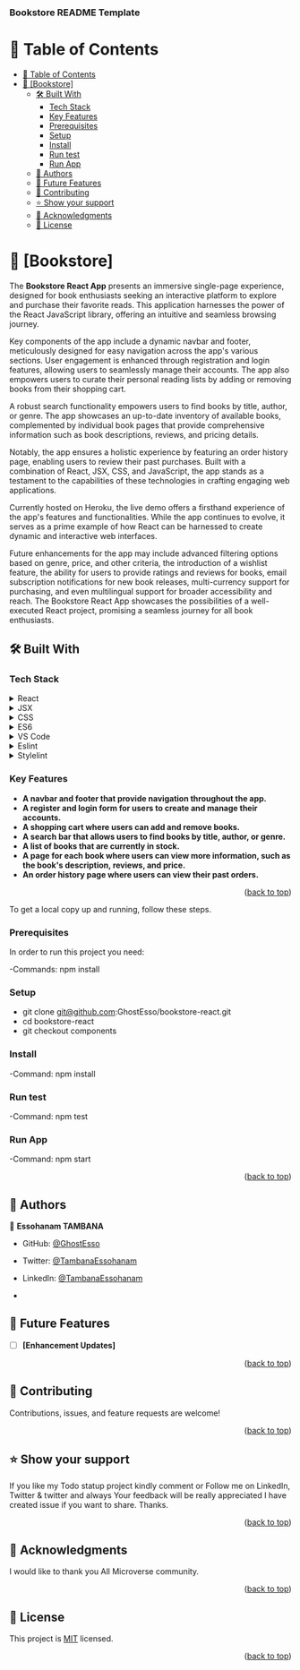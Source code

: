 <a name="readme-top"></a>

  <h3><b>Bookstore README Template</b></h3>


<!-- TABLE OF CONTENTS -->

# 📗 Table of Contents

- [📗 Table of Contents](#-table-of-contents)
- [📖 \[Bookstore\] ](#-bookstore-)
  - [🛠 Built With ](#-built-with-)
    - [Tech Stack ](#tech-stack-)
    - [Key Features ](#key-features-)
    - [Prerequisites](#prerequisites)
    - [Setup](#setup)
    - [Install](#install)
    - [Run test](#run-test)
    - [Run App](#run-app)
  - [👥 Authors ](#-authors-)
  - [🔭 Future Features ](#-future-features-)
  - [🤝 Contributing ](#-contributing-)
  - [⭐️ Show your support ](#️-show-your-support-)
  - [🙏 Acknowledgments ](#-acknowledgments-)
  - [📝 License ](#-license-)

<!-- PROJECT DESCRIPTION -->

# 📖 [Bookstore] <a name="about-project"></a>

The **Bookstore React App** presents an immersive single-page experience, designed for book enthusiasts seeking an interactive platform to explore and purchase their favorite reads. This application harnesses the power of the React JavaScript library, offering an intuitive and seamless browsing journey.

Key components of the app include a dynamic navbar and footer, meticulously designed for easy navigation across the app's various sections. User engagement is enhanced through registration and login features, allowing users to seamlessly manage their accounts. The app also empowers users to curate their personal reading lists by adding or removing books from their shopping cart.

A robust search functionality empowers users to find books by title, author, or genre. The app showcases an up-to-date inventory of available books, complemented by individual book pages that provide comprehensive information such as book descriptions, reviews, and pricing details.

Notably, the app ensures a holistic experience by featuring an order history page, enabling users to review their past purchases. Built with a combination of React, JSX, CSS, and JavaScript, the app stands as a testament to the capabilities of these technologies in crafting engaging web applications.

Currently hosted on Heroku, the live demo offers a firsthand experience of the app's features and functionalities. While the app continues to evolve, it serves as a prime example of how React can be harnessed to create dynamic and interactive web interfaces.

Future enhancements for the app may include advanced filtering options based on genre, price, and other criteria, the introduction of a wishlist feature, the ability for users to provide ratings and reviews for books, email subscription notifications for new book releases, multi-currency support for purchasing, and even multilingual support for broader accessibility and reach. The Bookstore React App showcases the possibilities of a well-executed React project, promising a seamless journey for all book enthusiasts.

## 🛠 Built With <a name="built-with"></a>

### Tech Stack <a name="tech-stack"></a>


<details>
  <summary>React</summary>
</details>
<details>
  <summary>JSX</summary>
</details>
<details>
  <summary>CSS</summary>
</details>
<details>
  <summary>ES6</summary>
</details>
<details>
  <summary>VS Code</summary>
</details>
<details>
  <summary>Eslint</summary>
</details>
<details>
  <summary>Stylelint</summary>
</details>

<!-- Features -->

### Key Features <a name="key-features"></a>


- **A navbar and footer that provide navigation throughout the app.**
- **A register and login form for users to create and manage their accounts.**
- **A shopping cart where users can add and remove books.**
- **A search bar that allows users to find books by title, author, or genre.**
- **A list of books that are currently in stock.**
- **A page for each book where users can view more information, such as the book's description, reviews, and price.**
- **An order history page where users can view their past orders.**
<p align="right">(<a href="#readme-top">back to top</a>)</p>



To get a local copy up and running, follow these steps.


### Prerequisites

In order to run this project you need: 

-Commands: npm install

### Setup
* git clone git@github.com:GhostEsso/bookstore-react.git
* cd bookstore-react
* git checkout components

### Install
-Command: npm install

### Run test
-Command: npm test

### Run App
-Command: npm start 

<p align="right">(<a href="#readme-top">back to top</a>)</p>

<!-- AUTHORS -->

## 👥 Authors <a name="authors"></a>

👤 **Essohanam TAMBANA**

- GitHub: [@GhostEsso](https://github.com/GhostEsso)
- Twitter: [@TambanaEssohanam](https://twitter.com/TambanaEssohana)
- LinkedIn: [@TambanaEssohanam](https://www.linkedin.com/in/essohanam-tambana-62aa081a1/)

- 
<!-- FUTURE FEATURES -->

## 🔭 Future Features <a name="future-features"></a>

- [ ] **[Enhancement Updates]**
<p align="right">(<a href="#readme-top">back to top</a>)</p>

<!-- CONTRIBUTING -->

## 🤝 Contributing <a name="contributing"></a>

Contributions, issues, and feature requests are welcome!


<p align="right">(<a href="#readme-top">back to top</a>)</p>

<!-- SUPPORT -->

## ⭐️ Show your support <a name="support"></a>


If you like my Todo statup project kindly comment or Follow me on LinkedIn, Twitter & twitter and always Your feedback will be really appreciated I have created issue if you want to share.
Thanks. 

<p align="right">(<a href="#readme-top">back to top</a>)</p>

<!-- ACKNOWLEDGEMENTS -->

## 🙏 Acknowledgments <a name="acknowledgements"></a>

I would like to thank you All Microverse community.

<p align="right">(<a href="#readme-top">back to top</a>)</p>

<!-- LICENSE -->

## 📝 License <a name="license"></a>

This project is [MIT](/MIT.md) licensed.

<p align="right">(<a href="#readme-top">back to top</a>)</p>